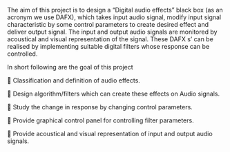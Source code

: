 The aim of this project is to design a “Digital audio effects” black box (as an
acronym we use DAFX), which takes input audio signal, modify input signal
characteristic by some control parameters to create desired effect and deliver output
signal. The input and output audio signals are monitored by acoustical and visual
representation of the signal. These DAFX s’ can be realised by implementing
suitable digital filters whose response can be controlled.


In short following are the goal of this project

 Classification and definition of audio effects.

 Design algorithm/filters which can create these effects on Audio signals.

 Study the change in response by changing control parameters.

 Provide graphical control panel for controlling filter parameters.

 Provide acoustical and visual representation of input and output audio signals.
